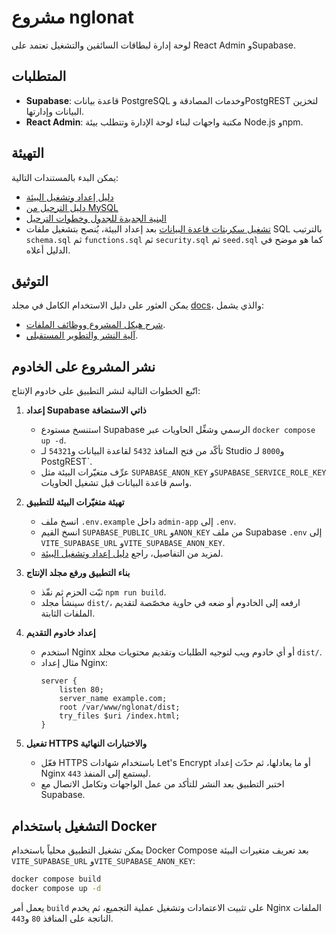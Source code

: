 # مشروع nglonat

لوحة إدارة لبطاقات السائقين والتشغيل تعتمد على React Admin وSupabase.

## المتطلبات
- **Supabase**: قاعدة بيانات PostgreSQL وخدمات المصادقة وPostgREST لتخزين البيانات وإدارتها.
- **React Admin**: مكتبة واجهات لبناء لوحة الإدارة وتتطلب بيئة Node.js وnpm.

## التهيئة
يمكن البدء بالمستندات التالية:
- [دليل إعداد وتشغيل البيئة](docs/environment_setup.md)
- [دليل الترحيل من MySQL](docs/migration_from_mysql.md)
- [البنية الجديدة للجدول وخطوات الترحيل](docs/new_table_structure.md)
- [تشغيل سكربتات قاعدة البيانات](docs/run_db_scripts.md)
بعد إعداد البيئة، يُنصح بتشغيل ملفات SQL بالترتيب `schema.sql` ثم `functions.sql` ثم `security.sql` ثم `seed.sql` كما هو موضح في الدليل أعلاه.

## التوثيق
يمكن العثور على دليل الاستخدام الكامل في مجلد [docs](./docs)، والذي يشمل:
- [شرح هيكل المشروع ووظائف الملفات](docs/project_structure.md).
- [آلية النشر والتطوير المستقبلي](docs/deployment_and_future_updates.md).

## نشر المشروع على الخادوم

اتّبع الخطوات التالية لنشر التطبيق على خادوم الإنتاج:

1. **إعداد Supabase ذاتي الاستضافة**
   - استنسخ مستودع Supabase الرسمي وشغِّل الحاويات عبر `docker compose up -d`.
   - تأكّد من فتح المنافذ `5432` لقاعدة البيانات و`54321` لـ Studio و`8000` لـ PostgREST`.
   - عرِّف متغيّرات البيئة مثل `SUPABASE_ANON_KEY` و`SUPABASE_SERVICE_ROLE_KEY` واسم قاعدة البيانات قبل تشغيل الحاويات.

2. **تهيئة متغيّرات البيئة للتطبيق**
   - انسخ ملف `.env.example` داخل `admin-app` إلى `.env`.
   - انسخ القيم `SUPABASE_PUBLIC_URL` و`ANON_KEY` من ملف Supabase `.env` إلى `VITE_SUPABASE_URL` و`VITE_SUPABASE_ANON_KEY`.
   - لمزيد من التفاصيل، راجع [دليل إعداد وتشغيل البيئة](docs/environment_setup.md).

3. **بناء التطبيق ورفع مجلد الإنتاج**
   - ثبّت الحزم ثم نفّذ `npm run build`.
   - سينشأ مجلد `dist/`، ارفعه إلى الخادوم أو ضعه في حاوية مخصّصة لتقديم الملفات الثابتة.

4. **إعداد خادوم التقديم**
   - استخدم Nginx أو أي خادوم ويب لتوجيه الطلبات وتقديم محتويات مجلد `dist/`.
   - مثال إعداد Nginx:
     ```
     server {
         listen 80;
         server_name example.com;
         root /var/www/nglonat/dist;
         try_files $uri /index.html;
     }
     ```

5. **تفعيل HTTPS والاختبارات النهائية**
   - فعّل HTTPS باستخدام شهادات Let's Encrypt أو ما يعادلها، ثم حدّث إعداد Nginx ليستمع إلى المنفذ `443`.
   - اختبر التطبيق بعد النشر للتأكد من عمل الواجهات وتكامل الاتصال مع Supabase.


## التشغيل باستخدام Docker

يمكن تشغيل التطبيق محلياً باستخدام Docker Compose بعد تعريف متغيرات البيئة `VITE_SUPABASE_URL` و`VITE_SUPABASE_ANON_KEY`:

```bash
docker compose build
docker compose up -d
```

يعمل أمر `build` على تثبيت الاعتمادات وتشغيل عملية التجميع، ثم يخدم Nginx الملفات الناتجة على المنافذ `80` و`443`.
